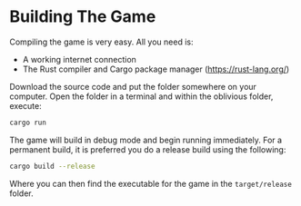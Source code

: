 # Building The Game
Compiling the game is very easy. All you need is:
* A working internet connection
* The Rust compiler and Cargo package manager (https://rust-lang.org/)

Download the source code and put the folder somewhere on your computer. Open the folder in a terminal and within the oblivious folder, execute:
```sh
cargo run
```
The game will build in debug mode and begin running immediately. For a permanent build, it is preferred you do a release build using the following:
```sh
cargo build --release
```
Where you can then find the executable for the game in the `target/release` folder.

